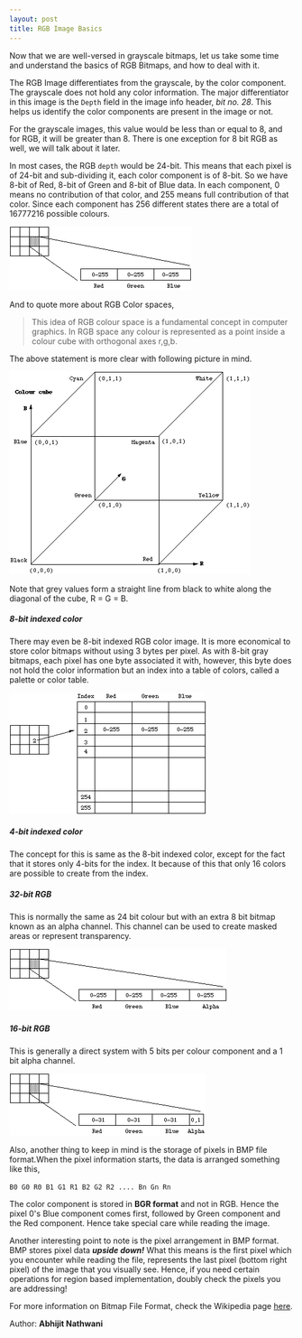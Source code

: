 ```yaml
---
layout: post
title: RGB Image Basics 
---
```


Now that we are well-versed in grayscale bitmaps, let us take some time and understand the basics of RGB Bitmaps, and how to deal with it.

The RGB Image differentiates from the grayscale, by the color component. The grayscale does not hold any color information. The major differentiator in this image is the `Depth` field in the image info header, _bit no. 28_. This helps us identify the color components are present in the image or not. 

For the grayscale images, this value would be less than or equal to 8, and for RGB, it will be greater than 8. There is one exception for 8 bit RGB as well, we will talk about it later.

In most cases, the RGB `depth` would be 24-bit. This means that each pixel is of 24-bit and sub-dividing it, each color component is of 8-bit. So we have 8-bit of Red, 8-bit of Green and 8-bit of Blue data. In each component, 0 means no contribution of that color, and 255 means full contribution of that color. Since each component has 256 different states there are a total of 16777216 possible colours.


![RGB Pixel Info](/images/colourdepthfig2.gif)

And to quote more about RGB Color spaces,
> This idea of RGB colour space is a fundamental concept in computer graphics. In RGB space any colour is represented as a point inside a colour cube with orthogonal axes r,g,b.

The above statement is more clear with following picture in mind.

![RGB Color Space](/images/colourdepthfig3.gif)

Note that grey values form a straight line from black to white along the diagonal of the cube, R = G = B.

##### 8-bit indexed color

There may even be 8-bit indexed RGB color image. It is more economical to store color bitmaps without using 3 bytes per pixel. As with 8-bit gray bitmaps, each pixel has one byte associated it with, however, this byte does not hold the color information but an index into a table of colors, called a palette or color table.

![Color Table](/images/colourdepthfig4.gif)

##### 4-bit indexed color

The concept for this is same as the 8-bit indexed color, except for the fact that it stores only 4-bits for the index. It because of this that only 16 colors are possible to create from the index.

##### 32-bit RGB

This is normally the same as 24 bit colour but with an extra 8 bit bitmap known as an alpha channel. This channel can be used to create masked areas or represent transparency.

![32-Bit RGB](/images/colourdepthfig6.gif)

##### 16-bit RGB

This is generally a direct system with 5 bits per colour component and a 1 bit alpha channel.

![16-Bit RGB](/images/colourdepthfig7.gif)


Also, another thing to keep in mind is the storage of pixels in BMP file format.When the pixel information starts, the data is arranged something like this,

`
B0 G0 R0 B1 G1 R1 B2 G2 R2 .... Bn Gn Rn
`

The color component is stored in __BGR format__ and not in RGB. Hence the pixel 0's Blue component comes first, followed by Green component and the Red component. Hence take special care while reading the image. 

Another interesting point to note is the pixel arrangement in BMP format. BMP stores pixel data ___upside down!___ What this means is the first pixel which you encounter while reading the file, represents the last pixel (bottom right pixel) of the image that you visually see. Hence, if you need certain operations for region based implementation, doubly check the pixels you are addressing!

For more information on Bitmap File Format, check the Wikipedia page [here](https://en.wikipedia.org/wiki/BMP_file_format).

Author: __Abhijit Nathwani__ 




